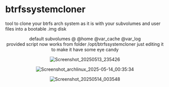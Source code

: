 # btrfssystemcloner
tool to clone your btrfs arch system as it is with your subvolumes and user files into a bootable .img disk
<div align="center">
default subvolumes @ @home @var_cache @var_log

<div align="center">
provided script now works from folder /opt/btrfssystemcloner just editing it to make it have some eye candy
  <div align="center">
    
![Screenshot_20250513_235426](https://github.com/user-attachments/assets/49f7d636-a99f-4a4c-a2bd-1d4987694209)
    
![Screenshot_archlinux_2025-05-14_00:35:34](https://github.com/user-attachments/assets/0a33a081-895d-4c8d-affb-5044b2833d6f)

![Screenshot_20250514_003548](https://github.com/user-attachments/assets/7bce5b36-827a-4526-a1b7-136be33bc891)

